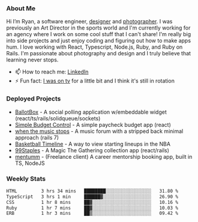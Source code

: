### About Me
Hi I’m Ryan, a software engineer, [designer](https://www.denvermullets.com/video) and [photographer](https://www.denvermullets.com/). I was previously an Art Director in the sports world and I'm currently working for an agency where I work on some cool stuff that I can't share! I'm really big into side projects and just enjoy coding and figuring out how to make apps hum. I love working with React, Typescript, Node.js, Ruby, and Ruby on Rails. I'm passionate about photography and design and I truly believe that learning never stops.

- 📫 How to reach me: [LinkedIn](https://www.linkedin.com/in/ryanvaznis)
- ⚡ Fun fact: [I was on tv](https://vimeo.com/381425882) for a little bit and I think it's still in rotation

### Deployed Projects
- [BallotBox](https://voteballotbox.com/) - A social polling application w/embeddable widget (react/ts/rails/solidqueue/sockets)
- [Simple Budget Control](https://simplebudgetcontrol.com/) - A simple paycheck budget app (react)
- [when the music stops](https://whenthemusicstops.net) - A music forum with a stripped back minimal approach (rails 7)
- [Basketball Timeline](https://basketball-timeline.com/?team=PHO&year=2023) - A way to view starting lineups in the NBA
- [99Staples](https://www.99staples.com/collections/denvermullets/9) - A Magic The Gathering collection app (react/rails)
- [mentumm](https://portal.mentumm.com/) - (Freelance client) A career mentorship booking app, built in TS, NodeJS

### Weekly Stats
<!--START_SECTION:waka-->

```txt
HTML         3 hrs 34 mins   ████████░░░░░░░░░░░░░░░░░   31.80 %
TypeScript   3 hrs 1 min     ██████▓░░░░░░░░░░░░░░░░░░   26.90 %
CSS          1 hr 8 mins     ██▓░░░░░░░░░░░░░░░░░░░░░░   10.16 %
Ruby         1 hr 7 mins     ██▓░░░░░░░░░░░░░░░░░░░░░░   10.03 %
ERB          1 hr 3 mins     ██▒░░░░░░░░░░░░░░░░░░░░░░   09.42 %
```

<!--END_SECTION:waka-->
